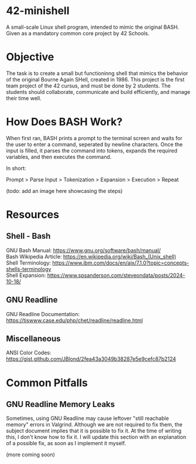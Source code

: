 # 42-minishell
A small-scale Linux shell program, intended to mimic the original BASH. Given as a mandatory common core project by 42 Schools.

# Objective
The task is to create a small but functioninng shell that mimics the behavior of the original Bourne Again SHell, created in 1986. This project is the first team project of the 42 cursus, and must be done by 2 students. The students should collaborate, communicate and build efficiently, and manage their time well.

# How Does BASH Work?
When first ran, BASH prints a prompt to the terminal screen and waits for the user to enter a command, seperated by newline characters. Once the input is filled, it parses the command into tokens, expands the required variables, and then executes the command.

In short:

Prompt > Parse Input > Tokenization > Expansion > Execution > Repeat

(todo: add an image here showcasing the steps)

# Resources
## Shell - Bash
GNU Bash Manual: https://www.gnu.org/software/bash/manual/ <br />
Bash Wikipedia Article: https://en.wikipedia.org/wiki/Bash_(Unix_shell) <br />
Shell Terminology: https://www.ibm.com/docs/en/aix/7.1.0?topic=concepts-shells-terminology <br />
Shell Expansion: https://www.spsanderson.com/steveondata/posts/2024-10-18/ <br />

## GNU Readline
GNU Readline Documentation: https://tiswww.case.edu/php/chet/readline/readline.html

## Miscellaneous
ANSI Color Codes: https://gist.github.com/JBlond/2fea43a3049b38287e5e9cefc87b2124

# Common Pitfalls

## GNU Readline Memory Leaks
Sometimes, using GNU Readline may cause leftover "still reachable memory" errors in Valgrind. Although we are not required to fix them, the subject document implies that it is possible to fix it. At the time of writing this, I don't know how to fix it. I will update this section with an explanation of a possible fix, as soon as I implement it myself.

(more coming soon)
